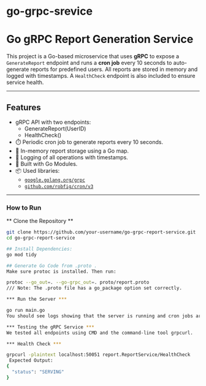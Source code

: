 # go-grpc-srevice
# Go gRPC Report Generation Service

This project is a Go-based microservice that uses **gRPC** to expose a `GenerateReport` endpoint and runs a **cron job** every 10 seconds to auto-generate reports for predefined users. All reports are stored in memory and logged with timestamps. A `HealthCheck` endpoint is also included to ensure service health.

---

## Features

- gRPC API with two endpoints:
  - GenerateReport(UserID)
  - HealthCheck()
- ⏱️ Periodic cron job to generate reports every 10 seconds.
- 🧠 In-memory report storage using a Go map.
- 📅 Logging of all operations with timestamps.
- 🔧 Built with Go Modules.
- 📦 Used libraries:
  - [`google.golang.org/grpc`](https://pkg.go.dev/google.golang.org/grpc)
  - [`github.com/robfig/cron/v3`](https://pkg.go.dev/github.com/robfig/cron/v3)

---

### How to Run



 ** Clone the Repository ** 
```bash Or CMD
git clone https://github.com/your-username/go-grpc-report-service.git
cd go-grpc-report-service

## Install Dependencies:
go mod tidy

## Generate Go Code from .proto .
Make sure protoc is installed. Then run:

protoc --go_out=. --go-grpc_out=. proto/report.proto
/// Note: The .proto file has a go_package option set correctly.

*** Run the Server ***

go run main.go
You should see logs showing that the server is running and cron jobs are generating reports every 10 seconds.

*** Testing the gRPC Service ***
We tested all endpoints using CMD and the command-line tool grpcurl.

*** Health Check ***

grpcurl -plaintext localhost:50051 report.ReportService/HealthCheck
 Expected Output:
{
  "status": "SERVING"
}
